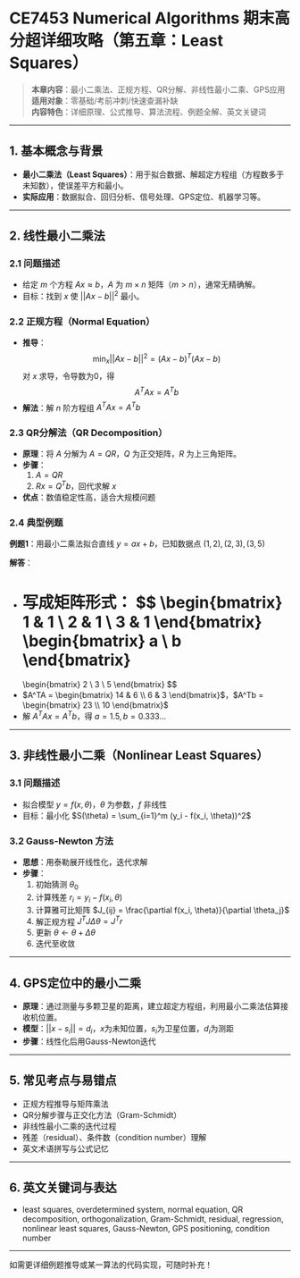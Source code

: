 # CE7453 Numerical Algorithms 期末高分超详细攻略（第五章：Least Squares）

> **本章内容**：最小二乘法、正规方程、QR分解、非线性最小二乘、GPS应用  
> **适用对象**：零基础/考前冲刺/快速查漏补缺  
> **内容特色**：详细原理、公式推导、算法流程、例题全解、英文关键词

---

## 1. 基本概念与背景

- **最小二乘法（Least Squares）**：用于拟合数据、解超定方程组（方程数多于未知数），使误差平方和最小。
- **实际应用**：数据拟合、回归分析、信号处理、GPS定位、机器学习等。

---

## 2. 线性最小二乘法

### 2.1 问题描述

- 给定 $m$ 个方程 $Ax \approx b$，$A$ 为 $m \times n$ 矩阵（$m>n$），通常无精确解。
- 目标：找到 $x$ 使 $||Ax-b||^2$ 最小。

### 2.2 正规方程（Normal Equation）

- **推导**：
  $$
  \min_x ||Ax-b||^2 = (Ax-b)^T(Ax-b)
  $$
  对 $x$ 求导，令导数为0，得
  $$
  A^TAx = A^Tb
  $$
- **解法**：解 $n$ 阶方程组 $A^TAx = A^Tb$

### 2.3 QR分解法（QR Decomposition）

- **原理**：将 $A$ 分解为 $A=QR$，$Q$ 为正交矩阵，$R$ 为上三角矩阵。
- **步骤**：
  1. $A=QR$
  2. $Rx=Q^Tb$，回代求解 $x$
- **优点**：数值稳定性高，适合大规模问题

### 2.4 典型例题

**例题1**：用最小二乘法拟合直线 $y=ax+b$，已知数据点 $(1,2), (2,3), (3,5)$

**解答**：
- 写成矩阵形式：
  $$
  \begin{bmatrix}
  1 & 1 \\
  2 & 1 \\
  3 & 1
  \end{bmatrix}
  \begin{bmatrix}
  a \\ b
  \end{bmatrix}
  =
  \begin{bmatrix}
  2 \\ 3 \\ 5
  \end{bmatrix}
  $$
- $A^TA = \begin{bmatrix} 14 & 6 \\ 6 & 3 \end{bmatrix}$，$A^Tb = \begin{bmatrix} 23 \\ 10 \end{bmatrix}$
- 解 $A^TAx = A^Tb$，得 $a=1.5, b=0.333...$

---

## 3. 非线性最小二乘（Nonlinear Least Squares）

### 3.1 问题描述

- 拟合模型 $y=f(x,\theta)$，$\theta$ 为参数，$f$ 非线性
- 目标：最小化 $S(\theta) = \sum_{i=1}^m (y_i - f(x_i, \theta))^2$

### 3.2 Gauss-Newton 方法

- **思想**：用泰勒展开线性化，迭代求解
- **步骤**：
  1. 初始猜测 $\theta_0$
  2. 计算残差 $r_i = y_i - f(x_i, \theta)$
  3. 计算雅可比矩阵 $J_{ij} = \frac{\partial f(x_i, \theta)}{\partial \theta_j}$
  4. 解正规方程 $J^TJ \Delta\theta = J^Tr$
  5. 更新 $\theta \leftarrow \theta + \Delta\theta$
  6. 迭代至收敛

---

## 4. GPS定位中的最小二乘

- **原理**：通过测量与多颗卫星的距离，建立超定方程组，利用最小二乘法估算接收机位置。
- **模型**：$||x - s_i|| = d_i$，$x$为未知位置，$s_i$为卫星位置，$d_i$为测距
- **步骤**：线性化后用Gauss-Newton迭代

---

## 5. 常见考点与易错点

- 正规方程推导与矩阵乘法
- QR分解步骤与正交化方法（Gram-Schmidt）
- 非线性最小二乘的迭代过程
- 残差（residual）、条件数（condition number）理解
- 英文术语拼写与公式记忆

---

## 6. 英文关键词与表达

- least squares, overdetermined system, normal equation, QR decomposition, orthogonalization, Gram-Schmidt, residual, regression, nonlinear least squares, Gauss-Newton, GPS positioning, condition number

---

如需更详细例题推导或某一算法的代码实现，可随时补充！